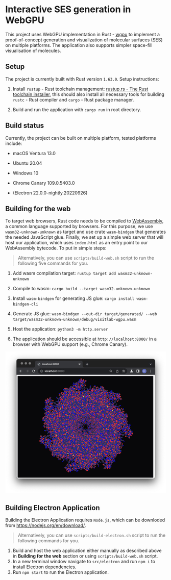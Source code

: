 # Interactive SES generation in WebGPU

This project uses WebGPU implementation in Rust - [wgpu](https://github.com/gfx-rs/wgpu) to implement a proof-of-concept generation and visualization of molecular surfaces (SES) on multiple platforms. The application also supports simpler space-fill visualisation of molecules.

## Setup

The project is currently built with Rust version `1.63.0`.
Setup instructions:

1. Install `rustup` - Rust toolchain management: [rustup.rs - The Rust toolchain installer](https://rustup.rs/#), this should also install all necessary tools for building `rustc` - Rust compiler and `cargo` - Rust package manager.

2. Build and run the application with `cargo run` in root directory.

## Build status

Currently, the project can be built on multiple platform, tested platforms include:

- macOS Ventura 13.0

- Ubuntu 20.04

- Windows 10

- Chrome Canary 109.0.5403.0

- (Electron 22.0.0-nightly.20220926)

## Building for the web

To target web browsers, Rust code needs to be compiled to [WebAssembly](https://webassembly.org/), a common language supported by browsers. For this purpose, we use `wasm32-unknown-unknown` as target and use crate `wasm-bindgen` that generates the needed JavaScript glue. Finally, we set up a simple web server that will host our application, which uses `index.html` as an entry point to our WebAssembly bytecode. To put in simple steps:

> Alternatively, you can use `scripts/build-web.sh` script to run the following five commands for you.

1. Add wasm compilation target: `rustup target add wasm32-unknown-unknown`

2. Compile to wasm: `cargo build --target wasm32-unknown-unknown`

3. Install `wasm-bindgen` for generating JS glue: `cargo install wasm-bindgen-cli`

4. Generate JS glue: `wasm-bindgen --out-dir target/generated/ --web target/wasm32-unknown-unknown/debug/visitlab-wgpu.wasm`

5. Host the application: `python3 -m http.server`

6. The application should be accessible at `http://localhost:8000/` in a browser with WebGPU support (e.g., Chrome Canary).

![Chrome Canary](media/chrome-canary.png)

## Building Electron Application

Building the Electron Application requires `Node.js`, which can be downloded from <https://nodejs.org/en/download/>.

> Alternatively, you can use `scripts/build-electron.sh` script to run the following commands for you.

1. Build and host the web application either manually as described above in **Building for the web** section or using `scripts/build-web.sh` script.
2. In a new terminal window navigate to `src/electron` and run `npm i` to install Electron dependencies.
3. Run `npm start` to run the Electron application.
